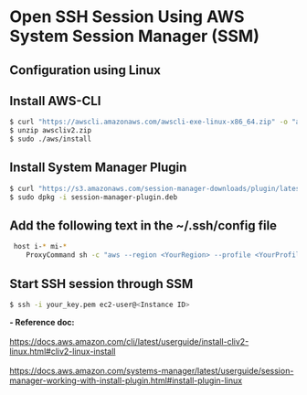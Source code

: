 # Open SSH Session Using AWS System Session Manager (SSM)

## Configuration using Linux
## Install AWS-CLI
```sh
$ curl "https://awscli.amazonaws.com/awscli-exe-linux-x86_64.zip" -o "awscliv2.zip"
$ unzip awscliv2.zip
$ sudo ./aws/install
```
## Install System Manager Plugin
```sh
$ curl "https://s3.amazonaws.com/session-manager-downloads/plugin/latest/ubuntu_64bit/session-manager-plugin.deb" -o "session-manager-plugin.deb"
$ sudo dpkg -i session-manager-plugin.deb
```
## Add the following text in the ~/.ssh/config file
```sh
 host i-* mi-*
    ProxyCommand sh -c "aws --region <YourRegion> --profile <YourProfile> ssm start-session --target %h --document-name AWS-StartSSHSession --parameters 'portNumber=%p'"
```
## Start SSH session through SSM
```sh
$ ssh -i your_key.pem ec2-user@<Instance ID>
```

**- Reference doc:** <br /> <br />
https://docs.aws.amazon.com/cli/latest/userguide/install-cliv2-linux.html#cliv2-linux-install  <br /> <br />
https://docs.aws.amazon.com/systems-manager/latest/userguide/session-manager-working-with-install-plugin.html#install-plugin-linux

